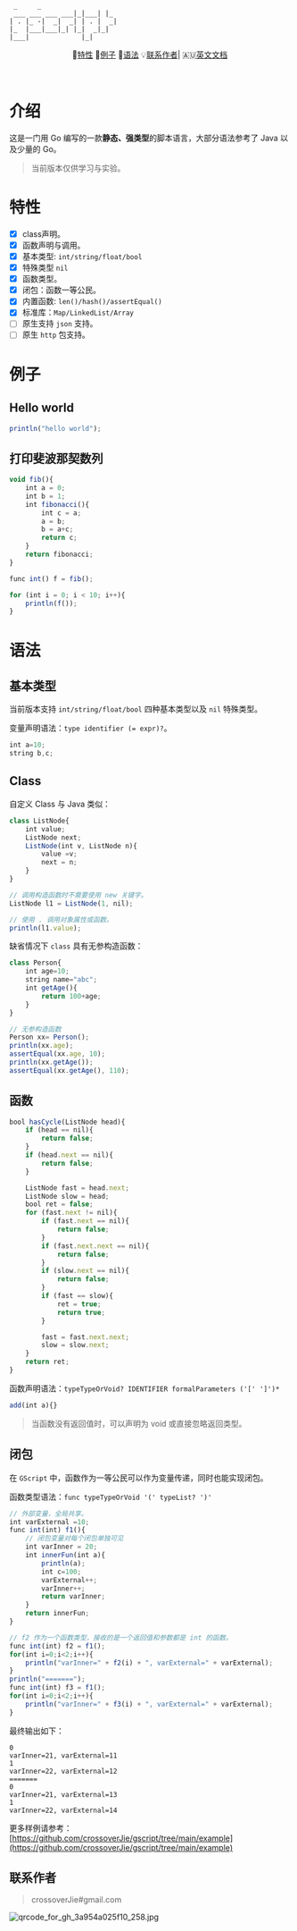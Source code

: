 
```
 _     _   
 ___ ___ ___ ___|_|___| |_ 
| . |_ -|  _|  _| | . |  _|
|_  |___|___|_| |_|  _|_|  
|___|             |_|   

```

<div align="center">  

📘[特性](#特性) 🌰[例子](#例子) 🎉[语法](#语法) 💡[联系作者](#联系作者)| 🇦🇺[英文文档](https://github.com/crossoverjie/gscript/blob/master/README.md)


</div><br>


# 介绍

这是一门用 Go 编写的一款**静态、强类型**的脚本语言，大部分语法参考了 Java 以及少量的 Go。

> 当前版本仅供学习与实验。


# 特性
- [x] class声明。
- [x] 函数声明与调用。
- [x] 基本类型: `int/string/float/bool`
- [x] 特殊类型 `nil`
- [x] 函数类型。
- [x] 闭包：函数一等公民。
- [x] 内置函数: `len()/hash()/assertEqual()`
- [x] 标准库：`Map/LinkedList/Array`
- [ ] 原生支持 `json` 支持。
- [ ] 原生 `http` 包支持。

# 例子

## Hello world
```js
println("hello world");
```

## 打印斐波那契数列

```js
void fib(){
    int a = 0;
    int b = 1;
    int fibonacci(){
        int c = a;
        a = b;
        b = a+c;
        return c;
    }
    return fibonacci;
}

func int() f = fib();

for (int i = 0; i < 10; i++){
    println(f());
}
```

# 语法

## 基本类型

当前版本支持 `int/string/float/bool` 四种基本类型以及 `nil` 特殊类型。

变量声明语法：`type identifier (= expr)?`。

```js
int a=10;
string b,c;
```

## Class

自定义 Class 与 Java 类似：

```js
class ListNode{
    int value;
    ListNode next;
    ListNode(int v, ListNode n){
        value =v;
        next = n;
    }
}

// 调用构造函数时不需要使用 new 关键字。
ListNode l1 = ListNode(1, nil);

// 使用 . 调用对象属性或函数。
println(l1.value);
```

缺省情况下 `class` 具有无参构造函数：

```js
class Person{
	int age=10;
	string name="abc";
	int getAge(){
		return 100+age;
	}
}

// 无参构造函数
Person xx= Person();
println(xx.age);
assertEqual(xx.age, 10);
println(xx.getAge());
assertEqual(xx.getAge(), 110);
```


## 函数

```js
bool hasCycle(ListNode head){
    if (head == nil){
        return false;
    }
    if (head.next == nil){
        return false;
    }

    ListNode fast = head.next;
    ListNode slow = head;
    bool ret = false;
    for (fast.next != nil){
        if (fast.next == nil){
            return false;
        }
        if (fast.next.next == nil){
            return false;
        }
        if (slow.next == nil){
            return false;
        }
        if (fast == slow){
            ret = true;
            return true;
        }

        fast = fast.next.next;
        slow = slow.next;
    }
    return ret;
}
```

函数声明语法：`typeTypeOrVoid? IDENTIFIER formalParameters ('[' ']')*`

```js
add(int a){}
```

> 当函数没有返回值时，可以声明为 void 或直接忽略返回类型。


## 闭包

在 `GScript` 中，函数作为一等公民可以作为变量传递，同时也能实现闭包。

函数类型语法：`func typeTypeOrVoid '(' typeList? ')'`

```js
// 外部变量，全局共享。
int varExternal =10;
func int(int) f1(){
	// 闭包变量对每个闭包单独可见
	int varInner = 20;
	int innerFun(int a){
		println(a);
		int c=100;
		varExternal++;
		varInner++;
		return varInner;
	}
	return innerFun;
}

// f2 作为一个函数类型，接收的是一个返回值和参数都是 int 的函数。
func int(int) f2 = f1();
for(int i=0;i<2;i++){
	println("varInner=" + f2(i) + ", varExternal=" + varExternal);
}
println("=======");
func int(int) f3 = f1();
for(int i=0;i<2;i++){
	println("varInner=" + f3(i) + ", varExternal=" + varExternal);
}
```

最终输出如下：

```shell
0
varInner=21, varExternal=11
1
varInner=22, varExternal=12
=======
0
varInner=21, varExternal=13
1
varInner=22, varExternal=14

```

更多样例请参考：[https://github.com/crossoverJie/gscript/tree/main/example](https://github.com/crossoverJie/gscript/tree/main/example)

## 联系作者


> crossoverJie#gmail.com

![qrcode_for_gh_3a954a025f10_258.jpg](https://i.loli.net/2019/07/09/5d245f3e955ce61699.jpg) 